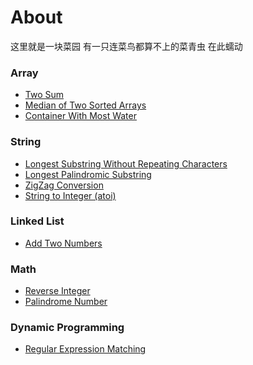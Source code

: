 # About
这里就是一块菜园 有一只连菜鸟都算不上的菜青虫 在此蠕动

### Array

* [Two Sum](https://github.com/frischkaese/LeetCode-Java/blob/master/code/Two%20Sum)
* [Median of Two Sorted Arrays](https://github.com/frischkaese/LeetCode-Java/blob/master/code/Median%20of%20Two%20Sorted%20Arrays)
* [Container With Most Water](https://github.com/frischkaese/LeetCode-Java/blob/master/code/Container%20With%20Most%20Water)

### String

* [Longest Substring Without Repeating Characters](https://github.com/frischkaese/LeetCode-Java/blob/master/code/Longest%20Substring%20Without%20Repeating%20Characters)
* [Longest Palindromic Substring](https://github.com/frischkaese/LeetCode-Java/blob/master/code/Longest%20Palindromic%20Substring)
* [ZigZag Conversion](https://github.com/frischkaese/LeetCode-Java/blob/master/code/ZigZag%20Conversion)
* [String to Integer (atoi)](https://github.com/frischkaese/LeetCode-Java/blob/master/code/String%20to%20Integer%20(atoi))

### Linked List

* [Add Two Numbers](https://github.com/frischkaese/LeetCode-Java/blob/master/code/Add%20Two%20Numbers)

### Math

* [Reverse Integer](https://github.com/frischkaese/LeetCode-Java/blob/master/code/Reverse%20Integer)
* [Palindrome Number](https://github.com/frischkaese/LeetCode-Java/blob/master/code/Palindrome%20Number)

### Dynamic Programming

* [Regular Expression Matching](https://github.com/frischkaese/LeetCode-Java/blob/master/code/Regular%20Expression%20Matching)
